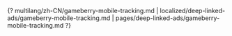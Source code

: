 {? multilang/zh-CN/gameberry-mobile-tracking.md | localized/deep-linked-ads/gameberry-mobile-tracking.md | pages/deep-linked-ads/gameberry-mobile-tracking.md ?}
